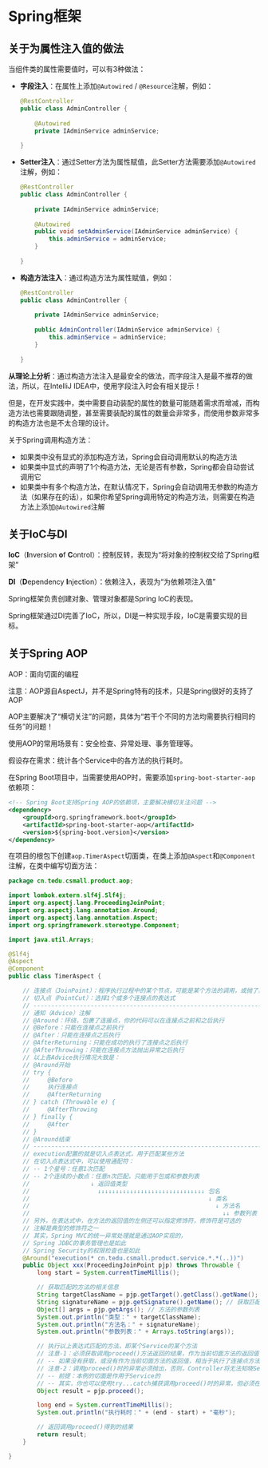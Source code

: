 # Spring框架

## 关于为属性注入值的做法

当组件类的属性需要值时，可以有3种做法：

- **字段注入**：在属性上添加`@Autowired` / `@Resource`注解，例如：

  ```java
  @RestController
  public class AdminController {
      
      @Autowired
      private IAdminService adminService;
      
  }
  ```

- **Setter注入**：通过Setter方法为属性赋值，此Setter方法需要添加`@Autowired`注解，例如：

  ```java
  @RestController
  public class AdminController {
      
      private IAdminService adminService;
      
      @Autowired
      public void setAdminService(IAdminService adminService) {
          this.adminService = adminService;
      }
      
  }
  ```

- **构造方法注入**：通过构造方法为属性赋值，例如：

  ```java
  @RestController
  public class AdminController {
      
      private IAdminService adminService;
      
      public AdminController(IAdminService adminService) {
          this.adminService = adminService;
      }
      
  }
  ```

**从理论上分析**：通过构造方法注入是最安全的做法，而字段注入是最不推荐的做法，所以，在IntelliJ IDEA中，使用字段注入时会有相关提示！

但是，在开发实践中，类中需要自动装配的属性的数量可能随着需求而增减，而构造方法也需要跟随调整，甚至需要装配的属性的数量会非常多，而使用参数非常多的构造方法也是不太合理的设计。

关于Spring调用构造方法：

- 如果类中没有显式的添加构造方法，Spring会自动调用默认的构造方法
- 如果类中显式的声明了1个构造方法，无论是否有参数，Spring都会自动尝试调用它
- 如果类中有多个构造方法，在默认情况下，Spring会自动调用无参数的构造方法（如果存在的话），如果你希望Spring调用特定的构造方法，则需要在构造方法上添加`@Autowired`注解

## 关于IoC与DI

**IoC**（**I**nversion **o**f **C**ontrol）：控制反转，表现为“将对象的控制权交给了Spring框架”

**DI**（**D**ependency **I**njection）：依赖注入，表现为“为依赖项注入值”

Spring框架负责创建对象、管理对象都是Spring IoC的表现。

Spring框架通过DI完善了IoC，所以，DI是一种实现手段，IoC是需要实现的目标。

## 关于Spring AOP

AOP：面向切面的编程

注意：AOP源自AspectJ，并不是Spring特有的技术，只是Spring很好的支持了AOP

AOP主要解决了“横切关注”的问题，具体为“若干个不同的方法均需要执行相同的任务”的问题！

使用AOP的常用场景有：安全检查、异常处理、事务管理等。

假设存在需求：统计各个Service中的各方法的执行耗时。

在Spring Boot项目中，当需要使用AOP时，需要添加`spring-boot-starter-aop`依赖项：

```xml
<!-- Spring Boot支持Spring AOP的依赖项，主要解决横切关注问题 -->
<dependency>
    <groupId>org.springframework.boot</groupId>
    <artifactId>spring-boot-starter-aop</artifactId>
    <version>${spring-boot.version}</version>
</dependency>
```

在项目的根包下创建`aop.TimerAspect`切面类，在类上添加`@Aspect`和`@Component`注解，在类中编写切面方法：

```java
package cn.tedu.csmall.product.aop;

import lombok.extern.slf4j.Slf4j;
import org.aspectj.lang.ProceedingJoinPoint;
import org.aspectj.lang.annotation.Around;
import org.aspectj.lang.annotation.Aspect;
import org.springframework.stereotype.Component;

import java.util.Arrays;

@Slf4j
@Aspect
@Component
public class TimerAspect {

    // 连接点（JoinPoint）：程序执行过程中的某个节点，可能是某个方法的调用，或抛了某个异常
    // 切入点（PointCut）：选择1个或多个连接点的表达式
    // ------------------------------------------------------------------------
    // 通知（Advice）注解
    // @Around：环绕，包裹了连接点，你的代码可以在连接点之前和之后执行
    // @Before：只能在连接点之前执行
    // @After：只能在连接点之后执行
    // @AfterReturning：只能在成功的执行了连接点之后执行
    // @AfterThrowing：只能在连接点方法抛出异常之后执行
    // 以上各Advice执行情况大致是：
    // @Around开始
    // try {
    //     @Before
    //     执行连接点
    //     @AfterReturning
    // } catch (Throwable e) {
    //     @AfterThrowing
    // } finally {
    //     @After
    // }
    // @Around结束
    // ------------------------------------------------------------------------
    // execution配置的就是切入点表达式，用于匹配某些方法
    // 在切入点表达式中，可以使用通配符：
    // -- 1个星号：任意1次匹配
    // -- 2个连续的小数点：任意n次匹配，只能用于包或和参数列表
    //                 ↓ 返回值类型
    //                   ↓↓↓↓↓↓↓↓↓↓↓↓↓↓↓↓↓↓↓↓↓↓↓↓↓↓↓↓↓↓ 包名
    //                                                  ↓ 类名
    //                                                    ↓ 方法名
    //                                                      ↓↓ 参数列表
    // 另外，在表达式中，在方法的返回值的左侧还可以指定修饰符，修饰符是可选的
    // 注解是典型的修饰符之一
    // 其实，Spring MVC的统一异常处理就是通过AOP实现的，
    // Spring JDBC的事务管理也是如此
    // Spring Security的权限检查也是如此
    @Around("execution(* cn.tedu.csmall.product.service.*.*(..))")
    public Object xxx(ProceedingJoinPoint pjp) throws Throwable {
        long start = System.currentTimeMillis();

        // 获取匹配的方法的相关信息
        String targetClassName = pjp.getTarget().getClass().getName(); // 获取匹配的方法所在的类
        String signatureName = pjp.getSignature().getName(); // 获取匹配的方法的签名中的方法名称
        Object[] args = pjp.getArgs(); // 方法的参数列表
        System.out.println("类型：" + targetClassName);
        System.out.println("方法名：" + signatureName);
        System.out.println("参数列表：" + Arrays.toString(args));

        // 执行以上表达式匹配的方法，即某个Service的某个方法
        // 注意-1：必须获取调用proceed()方法返回的结果，作为当前切面方法的返回值
        // -- 如果没有获取，或没有作为当前切面方法的返回值，相当于执行了连接点方法，却没有获取返回值
        // 注意-2：调用proceed()时的异常必须抛出，否则，Controller将无法知晓Service抛出过异常，就无法向客户端响应错误信息
        // -- 前提：本例的切面是作用于Service的
        // -- 其实，你也可以使用try...catch捕获调用proceed()时的异常，但必须在catch中也抛出异常
        Object result = pjp.proceed();

        long end = System.currentTimeMillis();
        System.out.println("执行耗时：" + (end - start) + "毫秒");

        // 返回调用proceed()得到的结果
        return result;
    }

}
```































